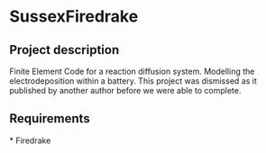 # SussexFiredrake
## Project description
Finite Element Code for a reaction diffusion system. Modelling the electrodeposition within a battery. This project was dismissed as it published by another author before we were able to complete.

## Requirements
\* Firedrake
